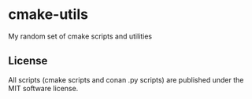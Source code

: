 # cmake-utils

My random set of cmake scripts and utilities

## License

All scripts (cmake scripts and conan .py scripts) are published under the MIT software license.
